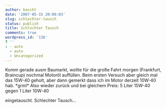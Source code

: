 ```yaml
---
author: bascht
date: '2007-05-15 20:00:03'
slug: schlechter-tausch
status: publish
title: Schlechter Tausch
comments: true
wordpress_id: '136'
? ''
: - auto
  - auto
  - Uncategorized
---
```


Komm gerade ausm Baumarkt, wollte für die große Fahrt morgen
(Frankfurt, Braincup) nochmal Motoröl auffüllen. Beim ersten
Versuch aber gleich mal das 15W-40 geholt, aber dann gemerkt dass
ich im Motor derzeit 10W-40 hab. \*grml\* Also wieder zurück und
bei gleichem Preis:
5 Liter 15W-40 gegen 1 Liter 10W-40

eingetauscht. Schlechter Tausch...



